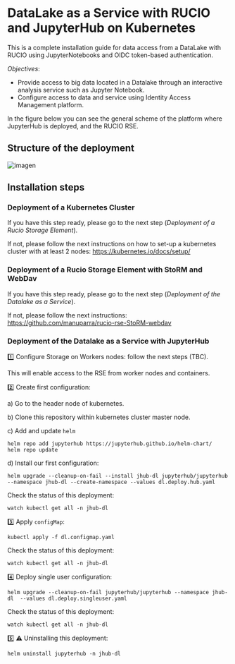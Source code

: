# DataLake as a Service with RUCIO and JupyterHub on Kubernetes

This is a complete installation guide for data access from a DataLake with RUCIO using JupyterNotebooks and OIDC token-based authentication.


*Objectives*:

- Provide access to big data located in a Datalake through an interactive analysis service such as Jupyter Notebook.
- Configure access to data and service using Identity Access Management platform.

In the figure below you can see the general scheme of the platform where JupyterHub is deployed, and the RUCIO RSE.

## Structure of the deployment

![imagen](https://user-images.githubusercontent.com/7033451/191051003-4543d728-1456-43d2-bd22-f45a400aa42d.png)

## Installation steps

### Deployment of a Kubernetes Cluster

If you have this step ready, please go to the next step (*Deployment of a Rucio Storage Element*).

If not, please follow the next instructions on how to set-up a kubernetes cluster with at least 2 nodes: https://kubernetes.io/docs/setup/

### Deployment of a Rucio Storage Element with StoRM and WebDav

If you have this step ready, please go to the next step (*Deployment of the Datalake as a Service*).

If not, please follow the next instructions: https://github.com/manuparra/rucio-rse-StoRM-webdav

### Deployment of the Datalake as a Service with JupyterHub 

:one: Configure Storage on Workers nodes: follow the next steps (TBC).

This will enable access to the RSE from worker nodes and containers.

:two: Create first configuration:

a) Go to the header node of kubernetes.

b) Clone this repository within kubernetes cluster master node.

c) Add and update `helm`

```
helm repo add jupyterhub https://jupyterhub.github.io/helm-chart/
helm repo update
```

d) Install our first configuration:

```
helm upgrade --cleanup-on-fail --install jhub-dl jupyterhub/jupyterhub --namespace jhub-dl --create-namespace --values dl.deploy.hub.yaml
```

Check the status of this deployment:

```
watch kubectl get all -n jhub-dl
```

:three:  Apply `configMap`:

```
kubectl apply -f dl.configmap.yaml
```

Check the status of this deployment:

```
watch kubectl get all -n jhub-dl
```

:four:  Deploy single user configuration: 

```
helm upgrade --cleanup-on-fail jupyterhub/jupyterhub --namespace jhub-dl  --values dl.deploy.singleuser.yaml
```

Check the status of this deployment:

```
watch kubectl get all -n jhub-dl
```

:five: :warning:  Uninstalling this deployment:

```
helm uninstall jupyterhub -n jhub-dl
```


